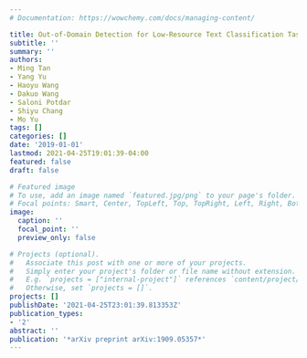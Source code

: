 ```yaml
---
# Documentation: https://wowchemy.com/docs/managing-content/

title: Out-of-Domain Detection for Low-Resource Text Classification Tasks
subtitle: ''
summary: ''
authors:
- Ming Tan
- Yang Yu
- Haoyu Wang
- Dakuo Wang
- Saloni Potdar
- Shiyu Chang
- Mo Yu
tags: []
categories: []
date: '2019-01-01'
lastmod: 2021-04-25T19:01:39-04:00
featured: false
draft: false

# Featured image
# To use, add an image named `featured.jpg/png` to your page's folder.
# Focal points: Smart, Center, TopLeft, Top, TopRight, Left, Right, BottomLeft, Bottom, BottomRight.
image:
  caption: ''
  focal_point: ''
  preview_only: false

# Projects (optional).
#   Associate this post with one or more of your projects.
#   Simply enter your project's folder or file name without extension.
#   E.g. `projects = ["internal-project"]` references `content/project/deep-learning/index.md`.
#   Otherwise, set `projects = []`.
projects: []
publishDate: '2021-04-25T23:01:39.813353Z'
publication_types:
- '2'
abstract: ''
publication: '*arXiv preprint arXiv:1909.05357*'
---
```

